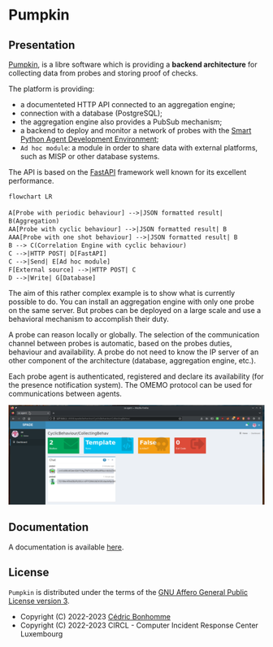 # Pumpkin

## Presentation

[Pumpkin](https://github.com/scandale-project/pumpkin),
is a libre software which is providing
a __backend architecture__ for collecting data from probes and storing proof
of checks.

The platform is providing:

- a documenteted HTTP API connected to an aggregation engine;
- connection with a database (PostgreSQL);
- the aggregation engine also provides a PubSub mechanism;
- a backend to deploy and monitor a network of probes with the
  [Smart Python Agent Development Environment](https://github.com/javipalanca/spade);
- ``Ad hoc module``: a module in order to share data with external platforms,
  such as MISP or other database systems.

The API is based on the [FastAPI](https://fastapi.tiangolo.com) framework
well known for its excellent performance.


```mermaid
flowchart LR

A[Probe with periodic behaviour] -->|JSON formatted result| B(Aggregation)
AA[Probe with cyclic behaviour] -->|JSON formatted result| B
AAA[Probe with one shot behaviour] -->|JSON formatted result| B
B --> C(Correlation Engine with cyclic behaviour)
C -->|HTTP POST| D[FastAPI]
C -->|Send| E[Ad hoc module]
F[External source] -->|HTTP POST| C
D -->|Write| G[Database]
```

The aim of this rather complex example is to show what is currently possible
to do. You can install an aggregation engine with only one probe
on the same server. But probes can be deployed on a large scale and use a
behavioral mechanism to accomplish their duty.

A probe can reason locally or globally.
The selection of the communication channel between probes is automatic,
based on the probes duties, behaviour and availability. A probe do not
need to know the IP server of an other component of the architecture
(database, aggregation engine, etc.).

Each probe agent is authenticated, registered and declare its availability
(for the presence notification system). The OMEMO protocol can be used for
communications between agents.

![Behabiour page](docs/_static/01-behaviour-page.png "Behabiour page")


## Documentation

A documentation is available [here](https://pumpkin-project.readthedocs.io).


## License

`Pumpkin` is distributed under the terms of the
[GNU Affero General Public License version 3](https://www.gnu.org/licenses/agpl-3.0.html).

- Copyright (C) 2022-2023 [Cédric Bonhomme](https://www.cedricbonhomme.org)
- Copyright (C) 2022-2023 CIRCL - Computer Incident Response Center Luxembourg
